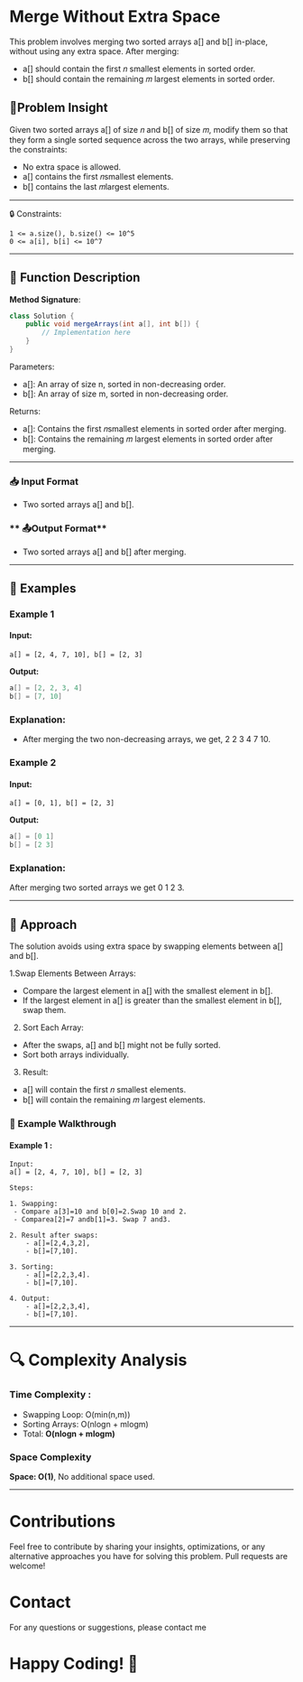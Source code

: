 # Merge Without Extra Space

This problem involves merging two sorted arrays a[] and b[] in-place, without using any extra space. After merging:

- a[] should contain the first 𝑛 smallest elements in sorted order.
- b[] should contain the remaining 𝑚 largest elements in sorted order.

## 📝Problem Insight

Given two sorted arrays
a[] of size 𝑛 and b[] of size 𝑚, modify them so that they form a single sorted sequence across the two arrays, while preserving the constraints:

- No extra space is allowed.
- a[] contains the first 𝑛smallest elements.
- b[] contains the last 𝑚largest elements.

---

🔒 Constraints:

```
1 <= a.size(), b.size() <= 10^5
0 <= a[i], b[i] <= 10^7
```

---

## 📜 Function Description

**Method Signature**:

```java
class Solution {
    public void mergeArrays(int a[], int b[]) {
        // Implementation here
    }
}
```

Parameters:

- a[]: An array of size n, sorted in non-decreasing order.
- b[]: An array of size m, sorted in non-decreasing order.

Returns:

- a[]: Contains the first 𝑛smallest elements in sorted order after merging.
- b[]: Contains the remaining 𝑚 largest elements in sorted order after merging.

---

### **📥 Input Format**

- Two sorted arrays a[] and b[].

### ** 📤Output Format**

- Two sorted arrays a[] and b[] after merging.

---

## 🧩 Examples

### Example 1

#### Input:

```
a[] = [2, 4, 7, 10], b[] = [2, 3]
```

**Output:**

```java
a[] = [2, 2, 3, 4]
b[] = [7, 10]
```

### Explanation:

- After merging the two non-decreasing arrays, we get, 2 2 3 4 7 10.

### Example 2

#### Input:

```
a[] = [0, 1], b[] = [2, 3]
```

**Output:**

```java
a[] = [0 1]
b[] = [2 3]
```

### Explanation:

After merging two sorted arrays we get 0 1 2 3.

---

## 🔧 Approach

The solution avoids using extra space by swapping elements between a[] and b[].

1.Swap Elements Between Arrays:

- Compare the largest element in a[] with the smallest element in b[].
- If the largest element in a[] is greater than the smallest element in b[], swap them.

2. Sort Each Array:

- After the swaps, a[] and b[] might not be fully sorted.
- Sort both arrays individually.

3. Result:

- a[] will contain the first 𝑛 smallest elements.
- b[] will contain the remaining 𝑚 largest elements.

### 🚀 Example Walkthrough

#### Example 1 :

```
Input:
a[] = [2, 4, 7, 10], b[] = [2, 3]

Steps:

1. Swapping:
 - Compare a[3]=10 and b[0]=2.Swap 10 and 2.
 - Comparea[2]=7 andb[1]=3. Swap 7 and3.

2. Result after swaps:
    - a[]=[2,4,3,2],
    - b[]=[7,10].

3. Sorting:
    - a[]=[2,2,3,4].
    - b[]=[7,10].

4. Output:
    - a[]=[2,2,3,4],
    - b[]=[7,10].

```

---

# 🔍 Complexity Analysis

### Time Complexity :

- Swapping Loop: O(min(n,m))
- Sorting Arrays: O(nlogn + mlogm)
- Total: **O(nlogn + mlogm)**

### Space Complexity

**Space: O(1)**, No additional space used.

---

# Contributions

Feel free to contribute by sharing your insights, optimizations, or any alternative approaches you have for solving this problem. Pull requests are welcome!

# Contact

For any questions or suggestions, please contact me

# Happy Coding! 🚀
